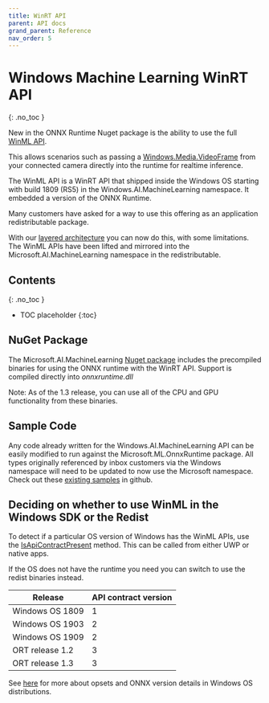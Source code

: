 ```yaml
---
title: WinRT API
parent: API docs
grand_parent: Reference
nav_order: 5
---
```


# Windows Machine Learning WinRT API
{: .no_toc }

New in the ONNX Runtime Nuget package is the ability to use the full [WinML API](https://docs.microsoft.com/en-us/windows/ai/windows-ml/api-reference).

This allows scenarios such as passing a [Windows.Media.VideoFrame](https://docs.microsoft.com/en-us/uwp/api/Windows.Media.VideoFrame) from your connected camera directly into the runtime for realtime inference.

The WinML API is a WinRT API that shipped inside the Windows OS starting with build 1809 (RS5) in the Windows.AI.MachineLearning namespace.   It embedded a version of the ONNX Runtime.

Many customers have asked for a way to use this offering as an application redistributable package.

With our [layered architecture](../../resources/high-level-design.md#the-onnx-runtime-and-windows-os-integration) you can now do this, with some limitations. The WinML APIs have been lifted and mirrored into the Microsoft.AI.MachineLearning namespace in the redistributable.

## Contents
{: .no_toc }

* TOC placeholder
{:toc}

## NuGet Package

The Microsoft.AI.MachineLearning [Nuget package](https://www.nuget.org/packages/Microsoft.AI.MachineLearning/) includes the precompiled binaries for using the ONNX runtime with the WinRT API.   Support is compiled directly into *onnxruntime.dll*

Note: As of the 1.3 release, you can use all of the CPU and GPU functionality from these binaries.

## Sample Code

Any code already written for the Windows.AI.MachineLearning API can be easily modified to run against the Microsoft.ML.OnnxRuntime package. All types originally referenced by inbox customers via the Windows namespace will need to be updated to now use the Microsoft namespace. Check out these [existing samples](https://github.com/microsoft/Windows-Machine-Learning/tree/master/Samples/SqueezeNetObjectDetection/Desktop/cpp) in github.

## Deciding on whether to use WinML in the Windows SDK or the Redist
To detect if a particular OS version of Windows has the WinML APIs, use the [IsApiContractPresent](https://docs.microsoft.com/en-us/uwp/api/windows.foundation.metadata.apiinformation.isapicontractpresent) method.  This can be called from either UWP or native apps.

If the OS does not have the runtime you need you can switch to use the redist binaries instead.

|Release|API contract version|
|--|--|
|Windows OS 1809| 1|
|Windows OS 1903| 2|
|Windows OS 1909| 2|
|ORT release 1.2| 3|
|ORT release 1.3| 3|

See [here](https://docs.microsoft.com/en-us/windows/ai/windows-ml/onnx-versions) for more about opsets and ONNX version details in Windows OS distributions.
